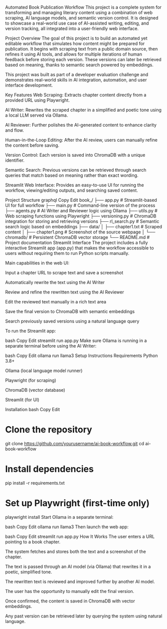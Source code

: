 Automated Book Publication Workflow
This project is a complete system for transforming and managing literary content using a combination of web scraping, AI language models, and semantic version control. It is designed to showcase a real-world use case of AI-assisted writing, editing, and version tracking, all integrated into a user-friendly web interface.

Project Overview
The goal of this project is to build an automated yet editable workflow that simulates how content might be prepared for publication. It begins with scraping text from a public domain source, then refines it using AI tools, and allows for multiple iterations of human feedback before storing each version. These versions can later be retrieved based on meaning, thanks to semantic search powered by embeddings.

This project was built as part of a developer evaluation challenge and demonstrates real-world skills in AI integration, automation, and user interface development.

Key Features
Web Scraping: Extracts chapter content directly from a provided URL using Playwright.

AI Writer: Rewrites the scraped chapter in a simplified and poetic tone using a local LLM served via Ollama.

AI Reviewer: Further polishes the AI-generated content to enhance clarity and flow.

Human-in-the-Loop Editing: After the AI review, users can manually refine the content before saving.

Version Control: Each version is saved into ChromaDB with a unique identifier.

Semantic Search: Previous versions can be retrieved through search queries that match based on meaning rather than exact wording.

Streamlit Web Interface: Provides an easy-to-use UI for running the workflow, viewing/editing outputs, and searching saved content.

Project Structure
graphql
Copy
Edit
book_/
├── app.py                # Streamlit-based UI for full workflow
├── main.py               # Command-line version of the process
├── agents.py             # AI Writer and Reviewer logic using Ollama
├── utils.py              # Web scraping functions using Playwright
├── versioning.py         # ChromaDB integration for storing and retrieving versions
├── rl_search.py          # Semantic search logic based on embeddings
├── data/
│   ├── chapter1.txt      # Scraped content
│   ├── chapter1.png      # Screenshot of the source webpage
│   └── chromadb/         # Persistent ChromaDB vector storage
└── README.md             # Project documentation
Streamlit Interface
The project includes a fully interactive Streamlit app (app.py) that makes the workflow accessible to users without requiring them to run Python scripts manually.

Main capabilities in the web UI:

Input a chapter URL to scrape text and save a screenshot

Automatically rewrite the text using the AI Writer

Review and refine the rewritten text using the AI Reviewer

Edit the reviewed text manually in a rich text area

Save the final version to ChromaDB with semantic embeddings

Search previously saved versions using a natural language query

To run the Streamlit app:

bash
Copy
Edit
streamlit run app.py
Make sure Ollama is running in a separate terminal before using the AI Writer:

bash
Copy
Edit
ollama run llama3
Setup Instructions
Requirements
Python 3.8+

Ollama (local language model runner)

Playwright (for scraping)

ChromaDB (vector database)

Streamlit (for UI)

Installation
bash
Copy
Edit
# Clone the repository
git clone https://github.com/yourusername/ai-book-workflow.git
cd ai-book-workflow

# Install dependencies
pip install -r requirements.txt

# Set up Playwright (first-time only)
playwright install
Start Ollama in a separate terminal:

bash
Copy
Edit
ollama run llama3
Then launch the web app:

bash
Copy
Edit
streamlit run app.py
How It Works
The user enters a URL pointing to a book chapter.

The system fetches and stores both the text and a screenshot of the chapter.

The text is passed through an AI model (via Ollama) that rewrites it in a poetic, simplified tone.

The rewritten text is reviewed and improved further by another AI model.

The user has the opportunity to manually edit the final version.

Once confirmed, the content is saved in ChromaDB with vector embeddings.

Any past version can be retrieved later by querying the system using natural language.

